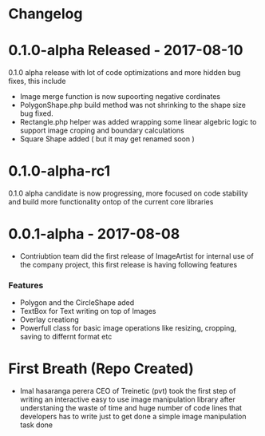 # Changelog

# 0.1.0-alpha Released - 2017-08-10
0.1.0 alpha release with lot of code optimizations and more hidden bug fixes, this include 
- Image merge function is now supoorting negative cordinates
- PolygonShape.php build method was not shrinking to the shape size bug fixed.
- Rectangle.php helper was added wrapping some linear algebric logic to support image croping and boundary calculations
- Square Shape added ( but it may get renamed soon )


# 0.1.0-alpha-rc1
0.1.0 alpha candidate is now progressing, more focused on code stability and build more functionality ontop of the current core libraries

# 0.0.1-alpha - 2017-08-08
- Contriubtion team did the first release of ImageArtist for internal use of the company project, this first release is having following features
### Features
- Polygon and the CircleShape aded 
- TextBox for Text writing on top of Images
- Overlay creationg
- Powerfull class for basic image operations like resizing, cropping, saving to differnt format etc


# First Breath (Repo Created)
- Imal hasaranga perera CEO of Treinetic (pvt) took the first step of writing an interactive easy to use image manipulation library after understaning the waste of time and huge number of code lines that developers has to write just to get done a simple image manipulation task done

